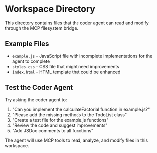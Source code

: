 # Workspace Directory

This directory contains files that the coder agent can read and modify through the MCP filesystem bridge.

## Example Files

- `example.js` - JavaScript file with incomplete implementations for the agent to complete
- `styles.css` - CSS file that might need improvements
- `index.html` - HTML template that could be enhanced

## Test the Coder Agent

Try asking the coder agent to:

1. "Can you implement the calculateFactorial function in example.js?"
2. "Please add the missing methods to the TodoList class"
3. "Create a test file for the example.js functions"
4. "Review the code and suggest improvements"
5. "Add JSDoc comments to all functions"

The agent will use MCP tools to read, analyze, and modify files in this workspace.